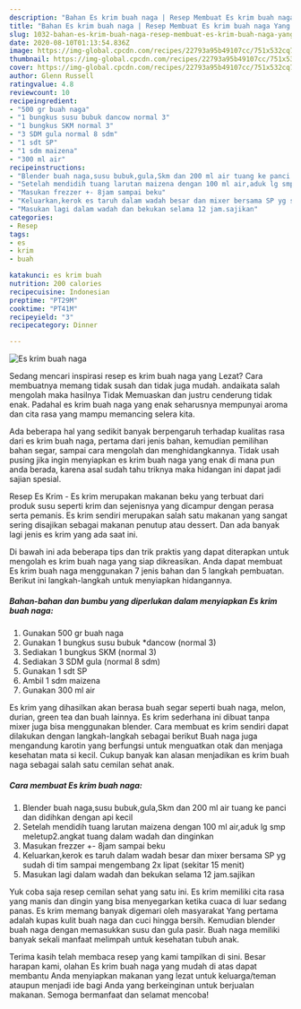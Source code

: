 ```yaml
---
description: "Bahan Es krim buah naga | Resep Membuat Es krim buah naga Yang Menggugah Selera"
title: "Bahan Es krim buah naga | Resep Membuat Es krim buah naga Yang Menggugah Selera"
slug: 1032-bahan-es-krim-buah-naga-resep-membuat-es-krim-buah-naga-yang-menggugah-selera
date: 2020-08-10T01:13:54.836Z
image: https://img-global.cpcdn.com/recipes/22793a95b49107cc/751x532cq70/es-krim-buah-naga-foto-resep-utama.jpg
thumbnail: https://img-global.cpcdn.com/recipes/22793a95b49107cc/751x532cq70/es-krim-buah-naga-foto-resep-utama.jpg
cover: https://img-global.cpcdn.com/recipes/22793a95b49107cc/751x532cq70/es-krim-buah-naga-foto-resep-utama.jpg
author: Glenn Russell
ratingvalue: 4.8
reviewcount: 10
recipeingredient:
- "500 gr buah naga"
- "1 bungkus susu bubuk dancow normal 3"
- "1 bungkus SKM normal 3"
- "3 SDM gula normal 8 sdm"
- "1 sdt SP"
- "1 sdm maizena"
- "300 ml air"
recipeinstructions:
- "Blender buah naga,susu bubuk,gula,Skm dan 200 ml air tuang ke panci dan didihkan dengan api kecil"
- "Setelah mendidih tuang larutan maizena dengan 100 ml air,aduk lg smp meletup2.angkat tuang dalam wadah dan dinginkan"
- "Masukan frezzer +- 8jam sampai beku"
- "Keluarkan,kerok es taruh dalam wadah besar dan mixer bersama SP yg sudah di tim sampai mengembang 2x lipat (sekitar 15 menit)"
- "Masukan lagi dalam wadah dan bekukan selama 12 jam.sajikan"
categories:
- Resep
tags:
- es
- krim
- buah

katakunci: es krim buah 
nutrition: 200 calories
recipecuisine: Indonesian
preptime: "PT29M"
cooktime: "PT41M"
recipeyield: "3"
recipecategory: Dinner

---
```



![Es krim buah naga](https://img-global.cpcdn.com/recipes/22793a95b49107cc/751x532cq70/es-krim-buah-naga-foto-resep-utama.jpg)

Sedang mencari inspirasi resep es krim buah naga yang Lezat? Cara membuatnya memang tidak susah dan tidak juga mudah. andaikata salah mengolah maka hasilnya Tidak Memuaskan dan justru cenderung tidak enak. Padahal es krim buah naga yang enak seharusnya mempunyai aroma dan cita rasa yang mampu memancing selera kita.

Ada beberapa hal yang sedikit banyak berpengaruh terhadap kualitas rasa dari es krim buah naga, pertama dari jenis bahan, kemudian pemilihan bahan segar, sampai cara mengolah dan menghidangkannya. Tidak usah pusing jika ingin menyiapkan es krim buah naga yang enak di mana pun anda berada, karena asal sudah tahu triknya maka hidangan ini dapat jadi sajian spesial.

Resep Es Krim - Es krim merupakan makanan beku yang terbuat dari produk susu seperti krim dan sejenisnya yang dicampur dengan perasa serta pemanis. Es krim sendiri merupakan salah satu makanan yang sangat sering disajikan sebagai makanan penutup atau dessert. Dan ada banyak lagi jenis es krim yang ada saat ini.


Di bawah ini ada beberapa tips dan trik praktis yang dapat diterapkan untuk mengolah es krim buah naga yang siap dikreasikan. Anda dapat membuat Es krim buah naga menggunakan 7 jenis bahan dan 5 langkah pembuatan. Berikut ini langkah-langkah untuk menyiapkan hidangannya.

<!--inarticleads1-->

##### Bahan-bahan dan bumbu yang diperlukan dalam menyiapkan Es krim buah naga:

1. Gunakan 500 gr buah naga
1. Gunakan 1 bungkus susu bubuk *dancow (normal 3)
1. Sediakan 1 bungkus SKM (normal 3)
1. Sediakan 3 SDM gula (normal 8 sdm)
1. Gunakan 1 sdt SP
1. Ambil 1 sdm maizena
1. Gunakan 300 ml air


Es krim yang dihasilkan akan berasa buah segar seperti buah naga, melon, durian, green tea dan buah lainnya. Es krim sederhana ini dibuat tanpa mixer juga bisa menggunakan blender. Cara membuat es krim sendiri dapat dilakukan dengan langkah-langkah sebagai berikut  Buah naga juga mengandung karotin yang berfungsi untuk menguatkan otak dan menjaga kesehatan mata si kecil. Cukup banyak kan alasan menjadikan es krim buah naga sebagai salah satu cemilan sehat anak. 

<!--inarticleads2-->

##### Cara membuat Es krim buah naga:

1. Blender buah naga,susu bubuk,gula,Skm dan 200 ml air tuang ke panci dan didihkan dengan api kecil
1. Setelah mendidih tuang larutan maizena dengan 100 ml air,aduk lg smp meletup2.angkat tuang dalam wadah dan dinginkan
1. Masukan frezzer +- 8jam sampai beku
1. Keluarkan,kerok es taruh dalam wadah besar dan mixer bersama SP yg sudah di tim sampai mengembang 2x lipat (sekitar 15 menit)
1. Masukan lagi dalam wadah dan bekukan selama 12 jam.sajikan


Yuk coba saja resep cemilan sehat yang satu ini. Es krim memiliki cita rasa yang manis dan dingin yang bisa menyegarkan ketika cuaca di luar sedang panas. Es krim memang banyak digemari oleh masyarakat Yang pertama adalah kupas kulit buah naga dan cuci hingga bersih. Kemudian blender buah naga dengan memasukkan susu dan gula pasir. Buah naga memiliki banyak sekali manfaat melimpah untuk kesehatan tubuh anak. 

Terima kasih telah membaca resep yang kami tampilkan di sini. Besar harapan kami, olahan Es krim buah naga yang mudah di atas dapat membantu Anda menyiapkan makanan yang lezat untuk keluarga/teman ataupun menjadi ide bagi Anda yang berkeinginan untuk berjualan makanan. Semoga bermanfaat dan selamat mencoba!
